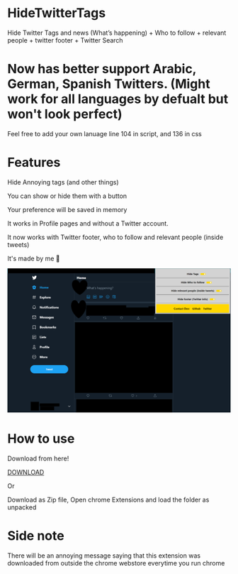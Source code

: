 # HideTwitterTags
Hide Twitter Tags and news (What’s happening) + Who to follow + relevant people + twitter footer + Twitter Search

# Now has better support Arabic, German, Spanish Twitters. (Might work for all languages by defualt but won't look perfect)
Feel free to add your own lanuage line 104 in script, and 136 in css


# Features


Hide Annoying tags (and other things)

You can show or hide them with a button

Your preference will be saved in memory
  
 It works in Profile pages and without a Twitter account.
 
 It now works with Twitter footer, who to follow and relevant people (inside tweets) 

It's made by me 💅


![Screenshot](https://github.com/Sal7one/HideTwitterTags/blob/master/newscreenshot.png?raw=true)

# How to use

Download from here! 

[DOWNLOAD](https://chrome.google.com/webstore/detail/twitter-tags-hider/njfgdkckokikphjhheihclmnjnbchfci)

Or 


Download as Zip file, Open chrome Extensions and load the folder as unpacked 

# Side note

There will be an annoying message saying that this extension was downloaded from outside the chrome webstore everytime you run chrome
